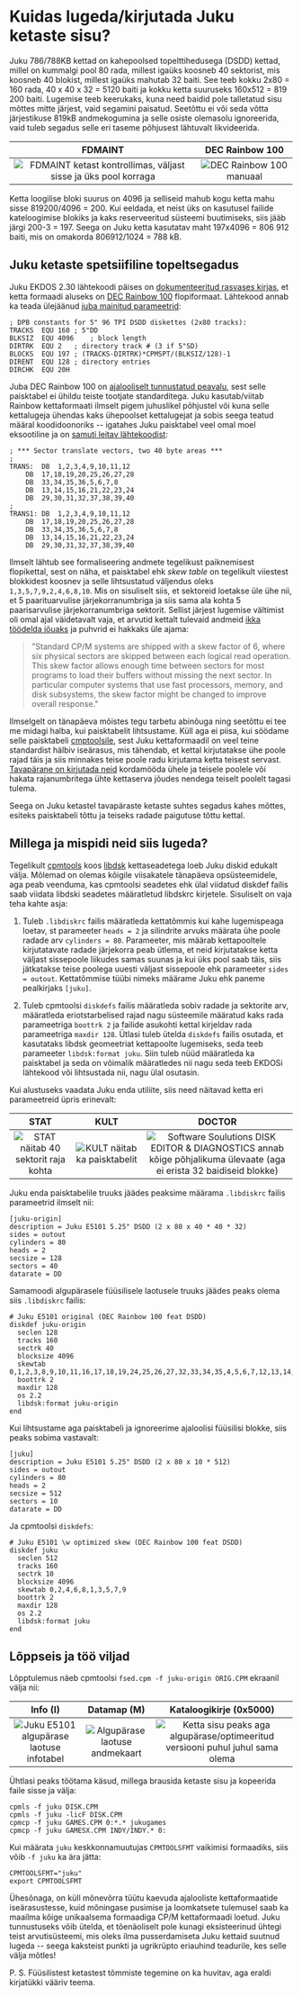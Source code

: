 # Kuidas lugeda/kirjutada Juku ketaste sisu?

Juku 786/788KB kettad on kahepoolsed topelttihedusega (DSDD) kettad, millel on kummalgi pool 80 rada, millest igaüks koosneb 40 sektorist, mis koosneb 40 blokist, millest igaüks mahutab 32 baiti. See teeb kokku 2x80 = 160 rada, 40 x 40 x 32 = 5120 baiti ja kokku ketta suuruseks 160x512 = 819 200 baiti. Lugemise teeb keerukaks, kuna need baidid pole talletatud sisu mõttes mitte järjest, vaid segamini paisatud. Seetõttu ei või seda võtta järjestikuse 819kB andmekogumina ja selle osiste olemasolu ignoreerida, vaid tuleb segadus selle eri taseme põhjusest lähtuvalt likvideerida.

FDMAINT             |  DEC Rainbow 100
:-------------------------:|:-------------------------:
![FDMAINT ketast kontrollimas, väljast sisse ja üks pool korraga](/images/disk5.png)  |  ![DEC Rainbow 100 manuaal](/images/rainbow-logo.png)

Ketta loogilise bloki suurus on 4096 ja selliseid mahub kogu ketta mahu sisse 819200/4096 = 200. Kui eeldada, et neist üks on kasutusel failide kateloogimise blokiks ja kaks reserveeritud süsteemi buutimiseks, siis jääb järgi 200-3 = 197. Seega on Juku ketta kasutatav maht 197x4096 = 806 912 baiti, mis on omakorda 806912/1024 = 788 kB.

## Juku ketaste spetsiifiline topeltsegadus

Juku EKDOS 2.30 lähtekoodi päises on [dokumenteeritud rasvases kirjas](https://github.com/infoaed/juku3000/blob/master/src/EKDOS30.ASM), et ketta formaadi aluseks on [DEC Rainbow 100](http://www.bitsavers.org/pdf/dec/rainbow/QV069-GZ_Rainbow_100+_100B_Technical_Documentation_Apr85.pdf) flopiformaat. Lähtekood annab ka teada ülejäänud [juba mainitud parameetrid](https://github.com/infoaed/juku3000/blob/master/src/EKDOS30.ASM#L51-L57):

```
; DPB constants for 5" 96 TPI DSDD diskettes (2x80 tracks):
TRACKS	EQU	160	; 5"DD
BLKSIZ	EQU	4096	; block length
DIRTRK	EQU	2	; directory track # (3 if 5"SD)
BLOCKS	EQU	197	; (TRACKS-DIRTRK)*CPMSPT/(BLKSIZ/128)-1
DIRENT	EQU	128	; directory entries
DIRCHK	EQU	20H
```

Juba DEC Rainbow 100 on [ajalooliselt tunnustatud peavalu](https://en.wikipedia.org/wiki/Rainbow_100#Problems), sest selle paisktabel ei ühildu teiste tootjate standarditega. Juku kasutab/viitab Rainbow kettaformaati ilmselt pigem juhuslikel põhjustel või kuna selle kettalugeja ühendas kaks ühepoolset kettalugejat ja sobis seega teatud määral koodidoonoriks -- igatahes Juku paisktabel veel omal moel eksootiline ja on [samuti leitav lähtekoodist](https://github.com/infoaed/juku3000/blob/master/src/EKDOS30.ASM#L80-L93):

```
; *** Sector translate vectors, two 40 byte areas ***
;
TRANS:	DB	1,2,3,4,9,10,11,12
	DB	17,18,19,20,25,26,27,28
	DB	33,34,35,36,5,6,7,8
	DB	13,14,15,16,21,22,23,24
	DB	29,30,31,32,37,38,39,40
;
TRANS1:	DB	1,2,3,4,9,10,11,12
	DB	17,18,19,20,25,26,27,28
	DB	33,34,35,36,5,6,7,8
	DB	13,14,15,16,21,22,23,24
	DB	29,30,31,32,37,38,39,40	
```

Ilmselt lähtub see formaliseering andmete tegelikust paiknemisest flopikettal, sest on näha, et paisktabel ehk _skew table_ on tegelikult viiestest blokkidest koosnev ja selle lihtsustatud väljendus oleks `1,3,5,7,9,2,4,6,8,10`. Mis on sisuliselt siis, et sektoreid loetakse üle ühe nii, et 5 paarituarvulise järjekorranumbriga ja siis sama ala kohta 5 paarisarvulise järjekorranumbriga sektorit. Sellist järjest lugemise vältimist oli omal ajal väidetavalt vaja, et arvutid kettalt tulevaid andmeid [ikka töödelda jõuaks](https://www.autometer.de/unix4fun/z80pack/cpm2/ch6.htm#Section_6.6) ja puhvrid ei hakkaks üle ajama:

> "Standard CP/M systems are shipped with a skew factor of 6, where six physical sectors are skipped between each logical read operation. This skew factor allows enough time between sectors for most programs to load their buffers without missing the next sector. In particular computer systems that use fast processors, memory, and disk subsystems, the skew factor might be changed to improve overall response."

Ilmselgelt on tänapäeva mõistes tegu tarbetu abinõuga ning seetõttu ei tee me midagi halba, kui paisktabelit lihtsustame. Küll aga ei piisa, kui söödame selle paisktabeli [cmptoolsile](https://www.mankier.com/5/diskdefs), sest Juku kettaformaadil on veel teine standardist hälbiv iseärasus, mis tähendab, et kettal kirjutatakse ühe poole rajad täis ja siis minnakes teise poole radu kirjutama ketta teisest servast. [Tavapärane on kirjutada neid](https://www.mankier.com/5/libdskrc) kordamööda ühele ja teisele poolele või hakata rajanumbritega ühte kettaserva jõudes nendega teiselt poolelt tagasi tulema.

Seega on Juku ketastel tavapäraste ketaste suhtes segadus kahes mõttes, esiteks paisktabeli tõttu ja teiseks radade paigutuse tõttu kettal.

## Millega ja mispidi neid siis lugeda?

Tegelikult [cpmtools](http://www.moria.de/~michael/cpmtools/) koos [libdsk](https://www.seasip.info/Unix/LibDsk/) kettaseadetega loeb Juku diskid edukalt välja. Mõlemad on olemas kõigile viisakatele tänapäeva opsüsteemidele, aga peab veenduma, kas cpmtoolsi seadetes ehk ülal viidatud diskdef failis saab viidata libdski seadetes määratletud libdskrc kirjetele. Sisuliselt on vaja teha kahte asja:

1. Tuleb `.libdiskrc` failis määratleda kettatõmmis kui kahe lugemispeaga loetav, st parameeter `heads = 2` ja silindrite arvuks määrata ühe poole radade arv `cylinders = 80`. Parameeter, mis määrab kettapooltele kirjutatavate radade järjekorra peab ütlema, et neid kirjutatakse ketta väljast sissepoole liikudes samas suunas ja kui üks pool saab täis, siis jätkatakse teise poolega uuesti väljast sissepoole ehk parameeter `sides = outout`. Kettatõmmise tüübi nimeks määrame Juku ehk paneme pealkirjaks `[juku]`.

2. Tuleb cpmtoolsi `diskdefs` failis määratleda sobiv radade ja sektorite arv, määratleda eriotstarbelised rajad nagu süsteemile määratud kaks rada parameetriga `boottrk 2` ja failide asukohti kettal kirjeldav rada parameetriga `maxdir 128`. Ütlasi tuleb ütelda `diskdefs` failis osutada, et kasutataks libdsk geomeetriat kettapoolte lugemiseks, seda teeb parameeter `libdsk:format juku`. Siin tuleb nüüd määratleda ka paisktabel ja seda on võimalik määratledes nii nagu seda teeb EKDOSi lähtekood või lihtsustada nii, nagu ülal osutasin.

Kui alustuseks vaadata Juku enda utiliite, siis need näitavad ketta eri parameetreid üpris erinevalt:

STAT             |  KULT              |  DOCTOR
:-------------------------:|:-------------------------:|:-------------------------:
![STAT näitab 40 sektorit raja kohta](/images/disk.png) | ![KULT näitab ka paisktabelit](/images/disk4.png) | ![Software Soulutions DISK EDITOR & DIAGNOSTICS annab kõige põhjalikuma ülevaate (aga ei erista 32 baidiseid blokke)](/images/disk2.png)

Juku enda paisktabelile truuks jäädes peaksime määrama `.libdiskrc` failis parameetrid ilmselt nii:

```
[juku-origin]
description = Juku E5101 5.25" DSDD (2 x 80 x 40 * 40 * 32)
sides = outout
cylinders = 80
heads = 2
secsize = 128
sectors = 40
datarate = DD
```

Samamoodi algupärasele füüsilisele laotusele truuks jäädes peaks olema siis `.libdiskrc` failis:

```
# Juku E5101 original (DEC Rainbow 100 feat DSDD)
diskdef juku-origin
  seclen 128
  tracks 160
  sectrk 40
  blocksize 4096
  skewtab 0,1,2,3,8,9,10,11,16,17,18,19,24,25,26,27,32,33,34,35,4,5,6,7,12,13,14,15,20,21,22,23,28,29,30,31,36,37,38,39
  boottrk 2
  maxdir 128
  os 2.2
  libdsk:format juku-origin
end
```

Kui lihtsustame aga paisktabeli ja ignoreerime ajaloolisi füüsilisi blokke, siis peaks sobima vastavalt:

```
[juku]
description = Juku E5101 5.25" DSDD (2 x 80 x 10 * 512)
sides = outout
cylinders = 80
heads = 2
secsize = 512
sectors = 10
datarate = DD
```

Ja cpmtoolsi `diskdefs`:

```
# Juku E5101 \w optimized skew (DEC Rainbow 100 feat DSDD)
diskdef juku
  seclen 512
  tracks 160
  sectrk 10
  blocksize 4096
  skewtab 0,2,4,6,8,1,3,5,7,9
  boottrk 2
  maxdir 128
  os 2.2
  libdsk:format juku
end
```

## Lõppseis ja töö viljad

Lõpptulemus näeb cpmtoolsi `fsed.cpm -f juku-origin ORIG.CPM` ekraanil välja nii:

Info (I)             |  Datamap (M)              |  Kataloogikirje (0x5000)
:-------------------------:|:-------------------------:|:-------------------------:
![Juku E5101 algupärase laotuse infotabel](/images/info-origin.png) | ![Algupärase laotuse andmekaart](/images/datamap-origin.png) | ![Ketta sisu peaks aga algupärase/optimeeritud versiooni puhul juhul sama olema](/images/data.png)

Ühtlasi peaks töötama käsud, millega brausida ketaste sisu ja kopeerida faile sisse ja välja:

```
cpmls -f juku DISK.CPM
cpmls -f juku -licF DISK.CPM
cpmcp -f juku GAMES.CPM 0:*.* jukugames
cpmcp -f juku GAMESX.CPM INDY/INDY.* 0:
```

Kui määrata `juku` keskkonnamuutujas `CPMTOOLSFMT` vaikimisi formaadiks, siis võib `-f juku` ka ära jätta:

```
CPMTOOLSFMT="juku"
export CPMTOOLSFMT
```

Ühesõnaga, on küll mõnevõrra tüütu kaevuda ajalooliste kettaformaatide iseärasustesse, kuid mõningase pusimise ja loomkatsete tulemusel saab ka maailma kõige unikaalsema formaadiga CP/M kettaformaadi loetud. Juku tunnustuseks võib ütelda, et tõenäoliselt pole kunagi eksisteerinud ühtegi teist arvutisüsteemi, mis oleks ilma pusserdamiseta Juku kettaid suutnud lugeda -- seega kaksteist punkti ja ugrikrüpto eriauhind teadurile, kes selle välja mõtles!

P. S. Füüsilistest ketastest tõmmiste tegemine on ka huvitav, aga eraldi kirjatükki vääriv teema.
